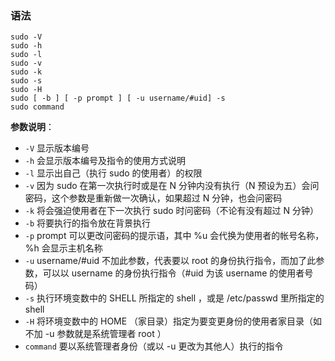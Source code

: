 ### 语法

```
sudo -V
sudo -h
sudo -l
sudo -v
sudo -k
sudo -s
sudo -H
sudo [ -b ] [ -p prompt ] [ -u username/#uid] -s
sudo command
```

**参数说明**：

- `-V` 显示版本编号
- `-h` 会显示版本编号及指令的使用方式说明
- `-l` 显示出自己（执行 sudo 的使用者）的权限
- `-v` 因为 sudo 在第一次执行时或是在 N 分钟内没有执行（N 预设为五）会问密码，这个参数是重新做一次确认，如果超过 N 分钟，也会问密码
- `-k` 将会强迫使用者在下一次执行 sudo 时问密码（不论有没有超过 N 分钟）
- `-b` 将要执行的指令放在背景执行
- `-p` prompt 可以更改问密码的提示语，其中 %u 会代换为使用者的帐号名称， %h 会显示主机名称
- `-u` username/#uid 不加此参数，代表要以 root 的身份执行指令，而加了此参数，可以以 username 的身份执行指令（#uid 为该 username 的使用者号码）
- `-s` 执行环境变数中的 SHELL 所指定的 shell ，或是 /etc/passwd 里所指定的 shell
- `-H` 将环境变数中的 HOME （家目录）指定为要变更身份的使用者家目录（如不加 -u 参数就是系统管理者 root ）
- `command` 要以系统管理者身份（或以 -u 更改为其他人）执行的指令